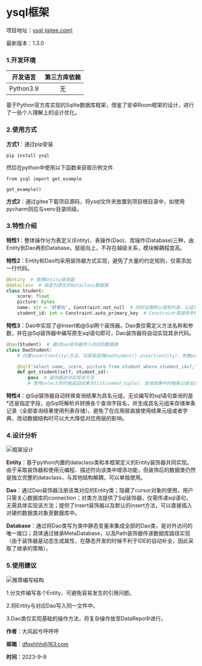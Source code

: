 # ysql框架

项目地址：[ysql (gitee.com)](https://gitee.com/darlingxyz/ysql)

最新版本：1.3.0

### **1.开发环境**

| 开发语言  | 第三方库依赖 |
| :-------: | :----------: |
| Python3.9 |      无      |

基于Python官方库实现的Sqlite数据库框架，借鉴了安卓Room框架的设计，进行了一些个人理解上的设计优化。

### 2.使用方式

**方式1**：通过pip安装

```
pip install ysql
```

然后在python中使用以下函数来获取示例文件

```
from ysql import get_example

get_example()
```

**方式2**：通过gitee下载项目源码，将ysql文件夹放置到项目根目录中，如使用pycharm则应与venv目录同级。

### 3.特性介绍

**特性1**：整体操作分为表定义(Entity)、表操作(Dao)、库操作(Database)三种，由Entity到Dao再到Database，层层向上，不存在越级关系，模块解耦程度高。

**特性2**：Entity和Dao均采用装饰器方式实现，避免了大量的约定规则，仅需添加一行代码。

```python
@Entity  # 使用Entity装饰器
@dataclass  # 指定为原生的dataclass数据类
class Student:
    score: float
    picture: bytes
    name: str = '好家伙', Constraint.not_null  # 同时设置默认值和约束，以逗号分开即可
    student_id: int = Constraint.auto_primary_key  # Constraint类提供多种字段约束
```

**特性3**：Dao中实现了@Insert和@Sql两个装饰器。Dao类仅需定义方法名称和参数，并在@Sql装饰器中编写原生sql语句即可，Dao装饰器将自动实现其余代码。

```python
@Dao(Student)  # 通过Dao装饰器传入对应的数据类
class DaoStudent:
    # 内置insert(entity)方法，可直接调用DaoStudent().insert(entity)，参数entity应为对应数据类的实例，返回值为刚插入记录的row id

    @Sql("select name, score, picture from student where student_id=?;")  # 通过Sql装饰器传递标准sql语句
    def get_student(self, student_id):
        pass  # 装饰器自动实现该方法
        # 使用select的时候返回结果为list[named_tuple]，查询结果中的每条记录会自动解析为具名元组。
```

**特性4**：@Sql装饰器自动转换查询结果为具名元组，无论编写的sql语句查询的是*还是指定字段，@Sql将解析并转换各个查询字段名，并生成具名元组来存储单条记录（全部查询结果使用列表存储）。避免了在应用层直接使用结果元组或者字典，改动数据结构时可以大大降低对应用层的影响。

### 4.设计分析

![框架设计](asset/design.svg)

**Entity**：基于python内置的dataclass类和本框架定义的Entity装饰器共同实现。由于采取装饰器和使用元编程、描述符向该类中增添功能，但装饰后的数据类仍然是独立完整的dataclass，与其他结构解耦，可以单独使用。

**Dao**：通过Dao装饰器注册该类对应的Entity类；隐藏了cursor对象的使用，用户只需关心数据库的connection；对类方法提供了Sql装饰器，仅需传递sql语句，无需具体实现该方法；提供了insert装饰器以及默认的insert方法，可以直接插入对硬的数据类对象至数据库中。

**Database**：通过将Dao类写为类中静态变量来集成全部的Dao类，是对外访问的唯一接口；具体通过继承MetaDatabase，以及Path装饰器传递数据库路径实现（由于装饰器是动态生成属性，在静态开发的时候不利于IDE的自动补全，因此采取了继承的策略）。

### 5.使用建议

![推荐编写结构](asset/advice.svg)

1.分文件编写各个Entity，可避免容易发生的引用问题。

2.将Entity与对应Dao写入同一文件中。

3.Dao类仅实现基础的操作方法，将复杂操作放至DataRepo中进行。


**作者**：大风起兮呼呼呼

**邮箱**：dfqxhhh@163.com

**时间**：2023-9-9